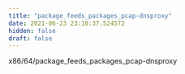 ```yaml
---
title: "package_feeds_packages_pcap-dnsproxy"
date: 2021-06-23 23:10:37.524572
hidden: false
draft: false
---
```


x86/64/package_feeds_packages_pcap-dnsproxy

